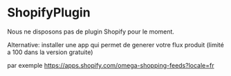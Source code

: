# ShopifyPlugin

Nous ne disposons pas de plugin Shopify pour le moment.

Alternative:  installer une app qui permet de generer votre flux produit (limité a 100 dans la version gratuite)

par exemple https://apps.shopify.com/omega-shopping-feeds?locale=fr  
